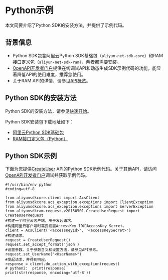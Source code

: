 # Python示例

本文简要介绍了Python SDK的安装方法，并提供了示例代码。

## 背景信息

-   Python SDK包含阿里云Python SDK基础包（`aliyun-net-sdk-core`）和RAM接口定义包（`aliyun-net-sdk-ram`），两者都需要安装。
-   [OpenAPI开发者门户](https://next.api.aliyun.com)提供在线调试API和动态生成SDK示例代码的功能，能显著降低API的使用难度，推荐您使用。
-   关于RAM API的详情，请参见[API概览](/cn.zh-CN/API参考/API参考（RAM）/API概览.md)。

## Python SDK的安装方法

Python SDK的安装方法，请参见[快速开始]()。

Python SDK安装包下载地址如下：

-   [阿里云Python SDK基础包](https://pypi.python.org/pypi/aliyun-python-sdk-core)
-   [RAM接口定义包（Python）](https://pypi.python.org/pypi/aliyun-python-sdk-ram)

## Python SDK示例

下面为您提供[CreateUser](/cn.zh-CN/API参考/API参考（RAM）/用户管理接口/CreateUser.md) API的Python SDK示例代码。关于其他API，请访问[OpenAPI开发者门户](https://next.api.aliyun.com)调试并获取示例代码。

```
#!/usr/bin/env python
#coding=utf-8

from aliyunsdkcore.client import AcsClient
from aliyunsdkcore.acs_exception.exceptions import ClientException
from aliyunsdkcore.acs_exception.exceptions import ServerException
from aliyunsdkram.request.v20150501.CreateUserRequest import CreateUserRequest
#构建一个阿里云客户端，用于发起请求。
#构建阿里云客户端时需要设置AccessKey ID和AccessKey Secret。
client = AcsClient('<accessKeyId>', '<accessKeySecret>')
#构建请求。
request = CreateUserRequest()
request.set_accept_format('json')
#设置参数。关于参数含义和设置方法，请参见API参考。
request.set_UserName("<UserName>")
#发起请求，并得到响应。
response = client.do_action_with_exception(request)
# python2:  print(response)
print(str(response, encoding='utf-8'))
            
```

